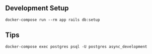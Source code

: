 

## Development Setup
    docker-compose run --rm app rails db:setup

## Tips
    docker-compose exec postgres psql -U postgres async_development
